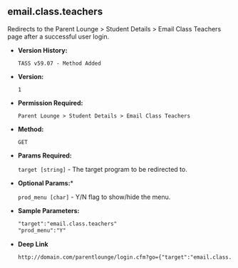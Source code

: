 **email.class.teachers**
----
  Redirects to the Parent Lounge > Student Details > Email Class Teachers page after a successful user login.

* **Version History:**

    `TASS v59.07 - Method Added`

* **Version:**

  	`1`

* **Permission Required:**

  	`Parent Lounge > Student Details > Email Class Teachers`

* **Method:**

  	`GET`
  
*  **Params Required:**

	  `target [string]` - The target program to be redirected to.

*  **Optional Params:***

    `prod_menu [char]` - Y/N flag to show/hide the menu.
    
* **Sample Parameters:**

	```HTML
	"target":"email.class.teachers"
	"prod_menu":"Y"
	```

* **Deep Link**

	```HTML
	http://domain.com/parentlounge/login.cfm?go={"target":"email.class.teachers","prod_menu":"N"}
	```
